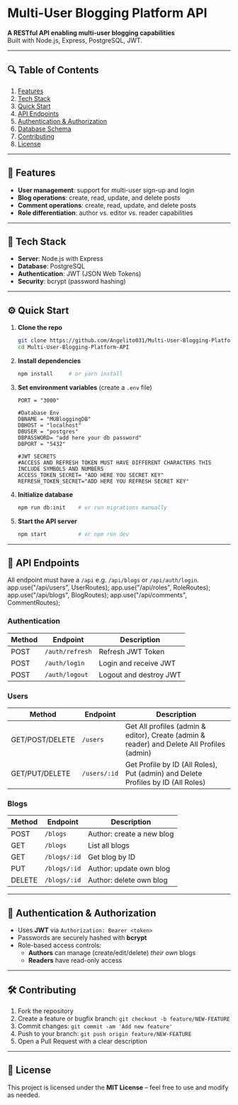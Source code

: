 # Multi-User Blogging Platform API

**A RESTful API enabling multi-user blogging capabilities**  
Built with Node.js, Express, PostgreSQL, JWT.

---

## 🔍 Table of Contents

1. [Features](#features)
2. [Tech Stack](#tech-stack)
3. [Quick Start](#quick-start)
4. [API Endpoints](#api-endpoints)
5. [Authentication & Authorization](#auth)
6. [Database Schema](#database-schema)
7. [Contributing](#contributing)
8. [License](#license)

---

## 🧩 Features

- **User management**: support for multi-user sign-up and login
- **Blog operations**: create, read, update, and delete posts
- **Comment operations**: create, read, update, and delete posts
- **Role differentiation**: author vs. editor vs. reader capabilities

---

## 🚀 Tech Stack

- **Server**: Node.js with Express
- **Database**: PostgreSQL
- **Authentication**: JWT (JSON Web Tokens)
- **Security**: bcrypt (password hashing)

---

## ⚙️ Quick Start

1. **Clone the repo**

   ```bash
   git clone https://github.com/Angelito031/Multi-User-Blogging-Platform-API.git
   cd Multi-User-Blogging-Platform-API
   ```

2. **Install dependencies**

   ```bash
   npm install     # or yarn install
   ```

3. **Set environment variables** (create a `.env` file)

   ```env
   PORT = "3000"

   #Database Env
   DBNAME = "MUBloggingDB"
   DBHOST = "localhost"
   DBUSER = "postgres"
   DBPASSWORD= "add here your db password"
   DBPORT = "5432"

   #JWT SECRETS
   #ACCESS AND REFRESH TOKEN MUST HAVE DIFFERENT CHARACTERS THIS INCLUDE SYMBOLS AND NUMBERS
   ACCESS_TOKEN_SECRET= "ADD HERE YOU SECRET KEY"
   REFRESH_TOKEN_SECRET="ADD HERE YOU REFRESH SECRET KEY"

   ```

4. **Initialize database**

   ```bash
   npm run db:init    # or run migrations manually
   ```

5. **Start the API server**
   ```bash
   npm start          # or npm run dev
   ```

---

## 🧭 API Endpoints

All endpoint must have a `/api` e.g. `/api/blogs` or `/api/auth/login`.
app.use("/api/users", UserRoutes);
app.use("/api/roles", RoleRoutes);
app.use("/api/blogs", BlogRoutes);
app.use("/api/comments", CommentRoutes);

### Authentication

| Method | Endpoint        | Description            |
| ------ | --------------- | ---------------------- |
| POST   | `/auth/refresh` | Refresh JWT Token      |
| POST   | `/auth/login`   | Login and receive JWT  |
| POST   | `/auth/logout`  | Logout and destroy JWT |

### Users

| Method          | Endpoint     | Description                                                                                |
| --------------- | ------------ | ------------------------------------------------------------------------------------------ |
| GET/POST/DELETE | `/users`     | Get All profiles (admin & editor), Create (admin & reader) and Delete All Profiles (admin) |
| GET/PUT/DELETE  | `/users/:id` | Get Profile by ID (All Roles), Put (admin) and Delete Profiles by ID (All Roles)           |

### Blogs

| Method | Endpoint     | Description               |
| ------ | ------------ | ------------------------- |
| POST   | `/blogs`     | Author: create a new blog |
| GET    | `/blogs`     | List all blogs            |
| GET    | `/blogs/:id` | Get blog by ID            |
| PUT    | `/blogs/:id` | Author: update own blog   |
| DELETE | `/blogs/:id` | Author: delete own blog   |

---

## 🔐 Authentication & Authorization

- Uses **JWT** via `Authorization: Bearer <token>`
- Passwords are securely hashed with **bcrypt**
- Role-based access controls:
  - **Authors** can manage (create/edit/delete) _their own_ blogs
  - **Readers** have read-only access

---

## 🛠️ Contributing

1. Fork the repository
2. Create a feature or bugfix branch: `git checkout -b feature/NEW-FEATURE`
3. Commit changes: `git commit -am 'Add new feature'`
4. Push to your branch: `git push origin feature/NEW-FEATURE`
5. Open a Pull Request with a clear description

---

## 📝 License

This project is licensed under the **MIT License** – feel free to use and modify as needed.
